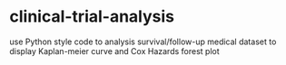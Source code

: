 # clinical-trial-analysis
use Python style code to analysis survival/follow-up medical dataset to display Kaplan-meier curve and Cox Hazards forest plot
